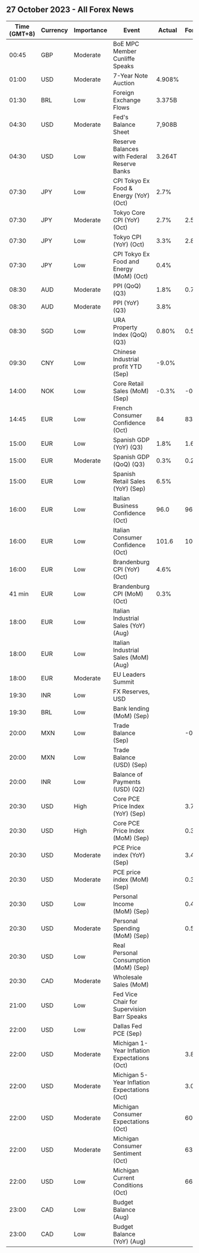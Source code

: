 ## 27 October 2023 - All Forex News

| Time (GMT+8) | Currency | Importance | Event | Actual | Forecast | Previous |
|------|----------|------------|-------|--------|----------|----------|
| 00:45 | GBP | Moderate | BoE MPC Member Cunliffe Speaks |  |  |  |
| 01:00 | USD | Moderate | 7-Year Note Auction | 4.908% |  | 4.673% |
| 01:30 | BRL | Low | Foreign Exchange Flows | 3.375B |  | 4.078B |
| 04:30 | USD | Moderate | Fed's Balance Sheet | 7,908B |  | 7,933B |
| 04:30 | USD | Low | Reserve Balances with Federal Reserve Banks | 3.264T |  | 3.250T |
| 07:30 | JPY | Low | CPI Tokyo Ex Food & Energy (YoY) (Oct) | 2.7% |  | 2.4% |
| 07:30 | JPY | Moderate | Tokyo Core CPI (YoY) (Oct) | 2.7% | 2.5% | 2.5% |
| 07:30 | JPY | Low | Tokyo CPI (YoY) (Oct) | 3.3% | 2.8% | 2.8% |
| 07:30 | JPY | Low | CPI Tokyo Ex Food and Energy (MoM) (Oct) | 0.4% |  | -0.2% |
| 08:30 | AUD | Moderate | PPI (QoQ) (Q3) | 1.8% | 0.7% | 0.5% |
| 08:30 | AUD | Moderate | PPI (YoY) (Q3) | 3.8% |  | 3.9% |
| 08:30 | SGD | Low | URA Property Index (QoQ) (Q3) | 0.80% | 0.50% | -0.20% |
| 09:30 | CNY | Low | Chinese Industrial profit YTD (Sep) | -9.0% |  | -11.7% |
| 14:00 | NOK | Low | Core Retail Sales (MoM) (Sep) | -0.3% | -0.2% | -0.3% |
| 14:45 | EUR | Low | French Consumer Confidence (Oct) | 84 | 83 | 83 |
| 15:00 | EUR | Low | Spanish GDP (YoY) (Q3) | 1.8% | 1.6% | 2.0% |
| 15:00 | EUR | Moderate | Spanish GDP (QoQ) (Q3) | 0.3% | 0.2% | 0.4% |
| 15:00 | EUR | Low | Spanish Retail Sales (YoY) (Sep) | 6.5% |  | 7.1% |
| 16:00 | EUR | Low | Italian Business Confidence (Oct) | 96.0 | 96.0 | 96.4 |
| 16:00 | EUR | Low | Italian Consumer Confidence (Oct) | 101.6 | 105.2 | 105.4 |
| 16:00 | EUR | Low | Brandenburg CPI (YoY) (Oct) | 4.6% |  | 5.6% |
| 41 min | EUR | Low | Brandenburg CPI (MoM) (Oct) | 0.3% |  | 0.3% |
| 18:00 | EUR | Low | Italian Industrial Sales (YoY) (Aug) |  |  | -1.60% |
| 18:00 | EUR | Low | Italian Industrial Sales (MoM) (Aug) |  |  | -0.40% |
| 18:00 | EUR | Moderate | EU Leaders Summit |  |  |  |
| 19:30 | INR | Low | FX Reserves, USD |  |  | 585.90B |
| 19:30 | BRL | Low | Bank lending (MoM) (Sep) |  |  | 1.1% |
| 20:00 | MXN | Low | Trade Balance (Sep) |  | -0.712B | -1.377B |
| 20:00 | MXN | Low | Trade Balance (USD) (Sep) |  |  | -0.131B |
| 20:00 | INR | Low | Balance of Payments (USD) (Q2) |  |  | 5.600B |
| 20:30 | USD | High | Core PCE Price Index (YoY) (Sep) |  | 3.7% | 3.9% |
| 20:30 | USD | High | Core PCE Price Index (MoM) (Sep) |  | 0.3% | 0.1% |
| 20:30 | USD | Moderate | PCE Price index (YoY) (Sep) |  | 3.4% | 3.5% |
| 20:30 | USD | Moderate | PCE price index (MoM) (Sep) |  | 0.3% | 0.4% |
| 20:30 | USD | Low | Personal Income (MoM) (Sep) |  | 0.4% | 0.4% |
| 20:30 | USD | Moderate | Personal Spending (MoM) (Sep) |  | 0.5% | 0.4% |
| 20:30 | USD | Low | Real Personal Consumption (MoM) (Sep) |  |  | 0.1% |
| 20:30 | CAD | Moderate | Wholesale Sales (MoM) |  |  | 2.3% |
| 21:00 | USD | Low | Fed Vice Chair for Supervision Barr Speaks |  |  |  |
| 22:00 | USD | Low | Dallas Fed PCE (Sep) |  |  | 2.70% |
| 22:00 | USD | Moderate | Michigan 1-Year Inflation Expectations (Oct) |  | 3.8% | 3.2% |
| 22:00 | USD | Moderate | Michigan 5-Year Inflation Expectations (Oct) |  | 3.0% | 2.8% |
| 22:00 | USD | Moderate | Michigan Consumer Expectations (Oct) |  | 60.7 | 66.0 |
| 22:00 | USD | Moderate | Michigan Consumer Sentiment (Oct) |  | 63.0 | 68.1 |
| 22:00 | USD | Low | Michigan Current Conditions (Oct) |  | 66.7 | 71.4 |
| 23:00 | CAD | Low | Budget Balance (Aug) |  |  | -4.86B |
| 23:00 | CAD | Low | Budget Balance (YoY) (Aug) |  |  | -1.24B |
